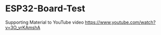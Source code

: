 # ESP32-Board-Test
Supporting Material to YouTube video https://www.youtube.com/watch?v=3O_vrKAmshA
